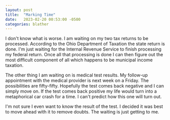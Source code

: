 ```yaml
---
layout: post
title:  "Marking Time"
date:   2023-02-20 00:53:00 -0500
categories: blather
---
```

I don't know what is worse.  I am waiting on my two tax returns to be processed.  According to the Ohio Department of Taxation the state return is done.  I'm just waiting for the Internal Revenue Service to finish processing my federal return.  Once all that processing is done I can then figure out the most difficult component of all which happens to be municipal income taxation.

The other thing I am waiting on is medical test results.  My follow-up appointment with the medical provider is next week on a Friday.  The possibilities are fifty-fifty.  Hopefully the test comes back negative and I can simply move on.  If the test comes back positive my life would turn into a metaphorical car crash for a time.  I can't predict how this one will turn out.

I'm not sure I even want to know the result of the test.  I decided it was best to move ahead with it to remove doubts.  The waiting is just getting to me.
